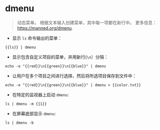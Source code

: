 # dmenu

> 动态菜单。
> 根据文本输入创建菜单，其中每一项都在新行中。
> 更多信息： <https://manned.org/dmenu>.

- 显示 `ls` 命令输出的菜单：

`{{ls}} | dmenu`

- 显示包含自定义项目的菜单，并用新行(`\n`）分隔：

`echo -e "{{red}}\n{{green}}\n{{blue}}" | dmenu`

- 让用户在多个项目之间进行选择，然后将所选项目保存到文件中：

`echo -e "{{red}}\n{{green}}\n{{blue}}" | dmenu > {{color.txt}}`

- 在特定的监视器上启动 `dmenu`:

`ls | dmenu -m {{1}}`

- 在屏幕底部显示 `dmenu`:

`ls | dmenu -b`
